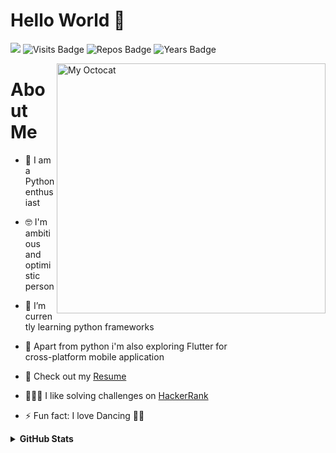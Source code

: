 
# Hello World 🤗 

![](https://komarev.com/ghpvc/?username=anjali-patel21&color=red&style=flat)
![Visits Badge](https://badges.pufler.dev/visits/anjali-patel21/anjali-patel21/?color=red)
![Repos Badge](https://badges.pufler.dev/repos/anjali-patel21/?color=red)
![Years Badge](https://badges.pufler.dev/years/anjali-patel21/?color=red)

<img align ="right" height = 400 width = 430 alt="My Octocat" src="https://user-images.githubusercontent.com/50026172/112943892-b892bb80-914f-11eb-883c-65ceb0143274.png">

# About Me

- 🤩 I am a Python enthusiast 
- 🤓 I'm ambitious and optimistic person

- 🌱 I’m currently learning python frameworks
- 🔭 Apart from python i'm also exploring Flutter for<br>
               cross-platform mobile application
- 📄 Check out my [Resume](https://drive.google.com/file/d/1AtfURN4lN7efm9BvL9WDSLCTS2XRDyhD/view?usp=sharing)
- 👩🏼‍💻 I like solving challenges on [HackerRank](https://www.hackerrank.com/anjali_patel1121) 

- ⚡ Fun fact: I love Dancing 💃🏼





<details>	
  <summary><b>GitHub Stats</b></summary>
<img alt="" src="https://github-readme-stats.vercel.app/api?username=anjali-patel21&count_private=true&show_icons=truehow_icons=true&hide_border=true" /> <br>
Some Advance Stats about my GitHub Profile - https://gitstats.me/anjali-patel21<br>
My 2020 GitHub Skyline                    - https://skyline.github.com/anjali-patel21/2021
  
</details>

<!--
**anjali-patel21/anjali-patel21** is a ✨ _special_ ✨ repository because its `README.md` (this file) appears on your GitHub profile.

- 🔭 I’m currently working on .
- 🌱 I’m currently learning python
- 👯 I’m looking to collaborate on ...
- 🤔 I’m looking for help with ...
- 💬 Ask me about ...
- 📫 How to reach me: ...
- 😄 Pronouns: ...
- ⚡ Fun fact: ...
- 🔭 I’m currently working on . <br>
🌱 I’m currently learning python <br>
👯 I’m looking to collaborate on ... <br>
🤔 I’m looking for help with ...



-->
